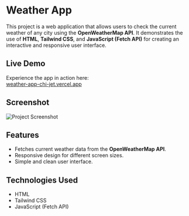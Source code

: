 #  Weather App

This project is a web application that allows users to check the current weather of any city using the **OpenWeatherMap API**. It demonstrates the use of **HTML**, **Tailwind CSS**, and **JavaScript (Fetch API)** for creating an interactive and responsive user interface.

##  Live Demo

Experience the app in action here:  
 [weather-app-chi-jet.vercel.app](https://weather-app-chi-jet.vercel.app/)

##  Screenshot

![Project Screenshot](assets/project_image.png)

##  Features

- Fetches current weather data from the **OpenWeatherMap API**.
- Responsive design for different screen sizes.
- Simple and clean user interface.

##  Technologies Used

- HTML
- Tailwind CSS
- JavaScript (Fetch API)
